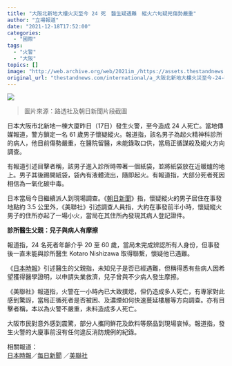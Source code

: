 ```yaml
---
title: "大阪北新地大樓火災至今 24 死　醫生疑遇難　縱火六旬疑兇傷勢嚴重"
author: "立場報道"
date: "2021-12-18T17:52:00"
categories:
  - "國際"
tags:
  - "火警"
  - "大阪"
topics: []
image: "http://web.archive.org/web/2021im_/https://assets.thestandnews.com/media/photos/Osaka.png"
original_url: "thestandnews.com/international/a_大阪北新地大樓火災至今-24-死-醫生疑遇難-疑縱火六旬男子情況嚴重"
---
```

![](http://web.archive.org/web/2021im_/https://assets.thestandnews.com/media/photos/Osaka.png)
> 圖片來源：路透社及朝日新聞片段截圖

日本大阪市北新地一棟大廈昨日（17日）發生火警，至今造成 24 人死亡。當地傳媒報道，警方鎖定一名 61 歲男子懷疑縱火。報道指，該名男子為起火精神科診所的病人，他目前傷勢嚴重，在醫院留醫，未能錄取口供，當局正循謀殺及縱火方向調查。

有報道引述目擊者稱，該男子進入診所時帶著一個紙袋，並將紙袋放在近暖爐的地上。男子其後踢開紙袋，袋內有液體流出，隨即起火。有報道指，大部分死者死因相信為一氧化碳中毒。

日本當局今日繼續派人到現場調查。《[朝日新聞](http://web.archive.org/web/20211218121642/https://www.asahi.com/articles/ASPDL5PX3PDLPTIL00V.html?iref=comtop_7_02)》指，懷疑縱火的男子居住在事發地點約 3.5 公里外，《美聯社》引述調查人員指，大約在事發前半小時，懷疑縱火男子的住所亦起了一場小火，當局在其住所內發現其病人登記證件。

**診所醫生父親：兒子與病人有摩擦**

報道指，24 名死者年齡介乎 20 至 60 歲，當局未完成辨認所有人身份，但事發後一直未能與診所醫生 Kotaro Nishizawa 取得聯繫，懷疑他已遇難。

《[日本時報](http://web.archive.org/web/20211218121642/https://www.japantimes.co.jp/news/2021/12/18/national/osaka-fire-suspect-critical/)》引述醫生的父親指，未知兒子是否已經遇難，但稱得悉有些病人因希望獲得醫學證明，以申請失業救濟，兒子曾與不少病人發生摩擦。

《美聯社》報道指，火警在一小時內已大致撲熄，但仍造成多人死亡，有專家對此感到驚訝，當局正循死者是否被困、及濃煙如何快速蔓延樓層等方向調查。亦有目擊者稱，本以為火警不嚴重，未料造成多人死亡。

大阪市民對意外感到震驚，部分人攜同鮮花及飲料等祭品到現場哀悼。報道指，發生火警的大廈事前沒有任何違反消防規例的紀錄。

相關報道：  
[日本時報](http://web.archive.org/web/20211218121642/https://www.japantimes.co.jp/news/2021/12/18/national/osaka-fire-suspect-critical/)／[每日新聞](http://web.archive.org/web/20211218121642/https://mainichi.jp/english/articles/20211218/p2g/00m/0na/026000c) ／[美聯社](http://web.archive.org/web/20211218121642/https://apnews.com/article/entertainment-japan-fires-osaka-9a311fa3495444abece79d3c5542583c)